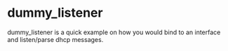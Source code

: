 # dummy_listener
dummy_listener is a quick example on how you would bind to an interface and listen/parse dhcp messages.

